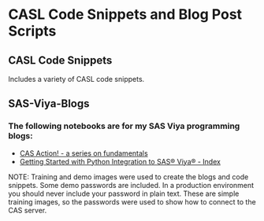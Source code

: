 # CASL Code Snippets and Blog Post Scripts

## CASL Code Snippets
Includes a variety of CASL code snippets.

## SAS-Viya-Blogs

### The following notebooks are for my SAS Viya programming blogs:

- [CAS Action! - a series on fundamentals](https://blogs.sas.com/content/sgf/2021/08/06/cas-action-a-series-on-fundamentals/)
- [Getting Started with Python Integration to SAS® Viya® - Index](https://blogs.sas.com/content/sgf/2020/06/19/getting-started-with-python-integration-to-sas-viya-index/)


NOTE: Training and demo images were used to create the blogs and code snippets. Some demo passwords are included. In a production environment you should never include your password in plain text. These are simple training images, so the passwords were used to show how to connect to the CAS server.
